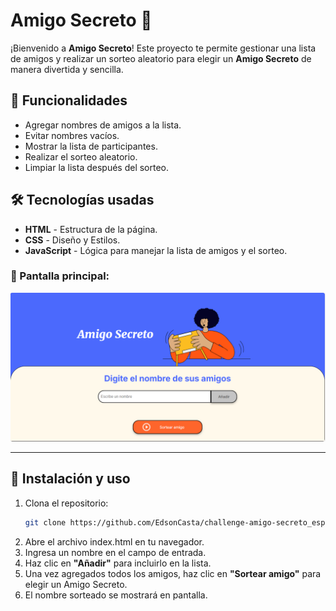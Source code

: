 # Amigo Secreto 🎁

¡Bienvenido a **Amigo Secreto**! Este proyecto te permite gestionar una lista de amigos y realizar un sorteo aleatorio para elegir un **Amigo Secreto** de manera divertida y sencilla.

## 🚀 Funcionalidades
- Agregar nombres de amigos a la lista.
- Evitar nombres vacíos.
- Mostrar la lista de participantes.
- Realizar el sorteo aleatorio.
- Limpiar la lista después del sorteo.

## 🛠 Tecnologías usadas
- **HTML** - Estructura de la página.
- **CSS** - Diseño y Estilos.
- **JavaScript** - Lógica para manejar la lista de amigos y el sorteo.

### 📌 Pantalla principal:
![Captura de pantalla](challenge-amigo-secreto_esp-main/assets/amigosecreto.png)

---

## 📌 Instalación y uso
1. Clona el repositorio:
   ```sh
   git clone https://github.com/EdsonCasta/challenge-amigo-secreto_esp-main.git
2. Abre el archivo index.html en tu navegador.
3. Ingresa un nombre en el campo de entrada.
4. Haz clic en **"Añadir"** para incluirlo en la lista.
5. Una vez agregados todos los amigos, haz clic en **"Sortear amigo"** para elegir un Amigo Secreto.
6. El nombre sorteado se mostrará en pantalla.
